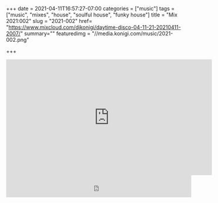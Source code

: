 +++
date = 2021-04-11T16:57:27-07:00
categories = ["music"]
tags = ["music", "mixes", "house", "soulful house", "funky house"]
title = "Mix 2021:002"
slug = "2021-002"
href= "https://www.mixcloud.com/djkonigi/daytime-disco-04-11-21-20210411-2007/"
summary=""
featuredimg = "//media.konigi.com/music/2021-002.png"

+++

<div class="video"><div class="embed" >
<iframe width="560" height="315" src="https://www.youtube.com/embed/lviAJri8Tcg" title="YouTube video player" frameborder="0" allow="accelerometer; autoplay; clipboard-write; encrypted-media; gyroscope; picture-in-picture" allowfullscreen></iframe>
</div></div>

<div class="mix"><div class="embed" >
<iframe width="100%" height="60" src="https://www.mixcloud.com/widget/iframe/?hide_cover=1&mini=1&light=1&feed=%2Fdjkonigi%2Fdaytime-disco-04-11-21-20210411-2007%2F" frameborder="0" ></iframe>
</div></div>
